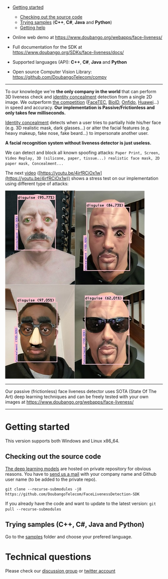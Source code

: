 - [Getting started](#getting-started)
  - [Checking out the source code](#checkout-source)
  - [Trying samples](#trying-samples) (**C++**, **C#**, **Java** and **Python**)
  - [Getting help](#technical-questions)


- Online web demo at https://www.doubango.org/webapps/face-liveness/
- Full documentation for the SDK at https://www.doubango.org/SDKs/face-liveness/docs/
- Supported languages (API): **C++**, **C#**, **Java** and **Python**
- Open source Computer Vision Library: https://github.com/DoubangoTelecom/compv
<hr />

To our knowledge we're **the only company in the world** that can perform 3D liveness check and [identity concealment](https://www.doubango.org/SDKs/face-liveness/docs/Identity_concealment.html) detection from a single 2D image. We outperform [the competition](https://www.doubango.org/SDKs/face-liveness/docs/Testing_the_competition.html) ([FaceTEC](https://www.doubango.org/SDKs/face-liveness/docs/Testing_the_competition.html#facetec), [BioID](https://www.doubango.org/SDKs/face-liveness/docs/Testing_the_competition.html#bioid), [Onfido](https://www.doubango.org/SDKs/face-liveness/docs/Testing_the_competition.html#onfido), [Huawei](https://www.doubango.org/SDKs/face-liveness/docs/Testing_the_competition.html#huawei)...) in speed and accuracy. **Our implementation is Passive/Frictionless and only takes few milliseconds.**

[Identity concealment](https://www.doubango.org/SDKs/face-liveness/docs/Identity_concealment.html) detects when a user tries to partially hide his/her face (e.g. 3D realistic mask, dark glasses...) or alter the facial features (e.g. heavy makeup, fake nose, fake beard...) to impersonate another user.

**A facial recognition system without liveness detector is just useless.**

We can detect and block all known spoofing attacks: `Paper Print, Screen, Video Replay, 3D (silicone, paper, tissue...) realistic face mask, 2D paper mask, Concealment...`

The next [video](https://youtu.be/4irfRCiOx1w) ([https://youtu.be/4irfRCiOx1w](https://youtu.be/4irfRCiOx1w)) shows a stress test on our implementation using different type of attacks:

[![Doubango AI: 3D Face liveness detector stress test](poster-medium.jpg)](https://www.youtube.com/watch?v=4Z8VRTS8WrA)
<hr />

Our passive (frictionless) face liveness detector uses SOTA (State Of The Art) deep learning techniques and can be freely tested with your own images at https://www.doubango.org/webapps/face-liveness/
<hr />

<a name="getting-started"></a>
# Getting started #
This version supports both Windows and Linux x86_64.

<a name="checkout-source"></a>
## Checking out the source code ##
[The deep learning models](assets/FaceLivenessDetection-Models) are hosted on private repository for obvious reasons. You have to [send us a mail](https://www.doubango.org/#contact) with your company name and Github user name (to be added to the private repo).

```
git clone --recurse-submodules -j8 https://github.com/DoubangoTelecom/FaceLivenessDetection-SDK
```

If you already have the code and want to update to the latest version: `git pull --recurse-submodules`

<a name="trying-samples"></a>
## Trying samples (**C++**, **C#**, **Java** and **Python**) ##
Go to the [samples](samples) folder and choose your prefered language.

<a name="technical-questions"></a>
# Technical questions #
Please check our [discussion group](https://groups.google.com/forum/#!forum/doubango-ai) or [twitter account](https://twitter.com/doubangotelecom?lang=en)
